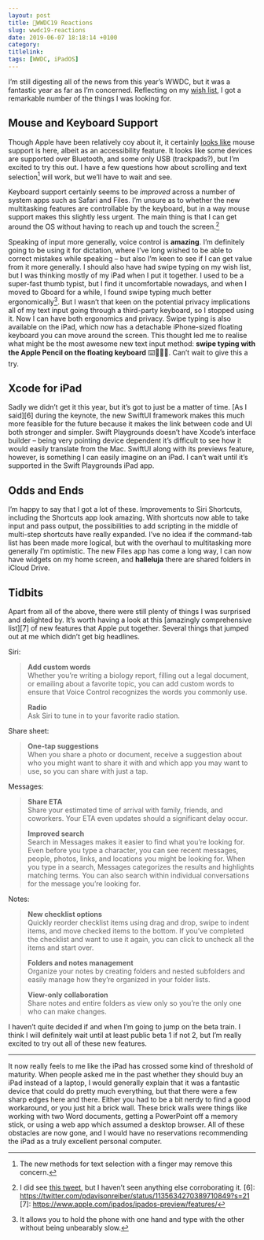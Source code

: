 ```yaml
---
layout: post
title: WWDC19 Reactions
slug: wwdc19-reactions
date: 2019-06-07 18:18:14 +0100
category: 
titlelink: 
tags: [WWDC, iPadOS]
---
```


I’m still digesting all of the news from this year’s WWDC, but it was a fantastic year as far as I’m concerned. Reflecting on my [wish list][1], I got a remarkable number of the things I was looking for.

## Mouse and Keyboard Support
Though Apple have been relatively coy about it, it certainly [looks like][2] mouse support is here, albeit as an accessibility feature. It looks like some devices are supported over Bluetooth, and some only USB (trackpads?), but I’m excited to try this out. I have a few questions how about scrolling and text selection[^4] will work, but we’ll have to wait and see.

Keyboard support certainly seems to be _improved_ across a number of system apps such as Safari and Files. I’m unsure as to whether the new multitasking features are controllable by the keyboard, but in a way mouse support makes this slightly less urgent. The main thing is that I can get around the OS without having to reach up and touch the screen.[^5]

Speaking of input more generally, voice control is **amazing**. I’m definitely going to be using it for dictation, where I’ve long wished to be able to correct mistakes while speaking – but also I’m keen to see if I can get value from it more generally. I should also have had swipe typing on my wish list, but I was thinking mostly of my iPad when I put it together. I used to be a super-fast thumb typist, but I find it uncomfortable nowadays, and when I moved to Gboard for a while, I found swipe typing much better ergonomically[^3]. But I wasn’t that keen on the potential privacy implications all of my text input going through a third-party keyboard, so I stopped using it. Now I can have both ergonomics and privacy. Swipe typing is also available on the iPad, which now has a detachable iPhone-sized floating keyboard you can move around the screen. This thought led me to realise what might be the most awesome new text input method: **swipe typing with the Apple Pencil on the floating keyboard** ⌨️✍🏻🤩. Can’t wait to give this a try.

## Xcode for iPad
Sadly we didn’t get it this year, but it’s got to just be a matter of time. [As I said][6] during the keynote, the new SwiftUI framework makes this much more feasible for the future because it makes the link between code and UI both stronger and simpler. Swift Playgrounds doesn’t have Xcode’s interface builder – being very pointing device dependent it’s difficult to see how it would easily translate from the Mac. SwiftUI along with its previews feature, however, is something I can easily imagine on an iPad. I can’t wait until it’s supported in the Swift Playgrounds iPad app.

## Odds and Ends
I’m happy to say that I got a lot of these. Improvements to Siri Shortcuts, including the Shortcuts app look amazing. With shortcuts now able to take input and pass output, the possibilities to add scripting in the middle of multi-step shortcuts have really expanded. I’ve no idea if the command-tab list has been made more logical, but with the overhaul to multitasking more generally I’m optimistic. The new Files app has come a long way, I can now have widgets on my home screen, and **halleluja** there are shared folders in iCloud Drive.

## Tidbits
Apart from all of the above, there were still plenty of things I was surprised and delighted by. It’s worth having a look at this [amazingly comprehensive list][7] of new features that Apple put together. Several things that jumped out at me which didn’t get big headlines.

Siri:
> **Add custom words**   
> Whether you’re writing a biology report, filling out a legal document, or emailing about a favorite topic, you can add custom words to ensure that Voice Control recognizes the words you commonly use.
> 
> **Radio**   
> Ask Siri to tune in to your favorite radio station.

Share sheet:
> **One-tap suggestions**   
> When you share a photo or document, receive a suggestion about who you might want to share it with and which app you may want to use, so you can share with just a tap.

Messages:
> **Share ETA**   
> Share your estimated time of arrival with family, friends, and coworkers. Your ETA even updates should a significant delay occur.
> 
> **Improved search**   
> Search in Messages makes it easier to find what you’re looking for. Even before you type a character, you can see recent messages, people, photos, links, and locations you might be looking for. When you type in a search, Messages categorizes the results and highlights matching terms. You can also search within individual conversations for the message you’re looking for.

Notes:
> **New checklist options**   
> Quickly reorder checklist items using drag and drop, swipe to indent items, and move checked items to the bottom. If you’ve completed the checklist and want to use it again, you can click to uncheck all the items and start over.
> 
> **Folders and notes management**   
> Organize your notes by creating folders and nested subfolders and easily manage how they’re organized in your folder lists.
> 
> **View‑only collaboration**   
> Share notes and entire folders as view only so you’re the only one who can make changes.

I haven’t quite decided if and when I’m going to jump on the beta train. I think I will definitely wait until at least public beta 1 if not 2, but I’m really excited to try out all of these new features.

---

It now really feels to me like the iPad has crossed some kind of threshold of maturity. When people asked me in the past whether they should buy an iPad instead of a laptop, I would generally explain that it was a fantastic device that could do pretty much everything, but that there were a few sharp edges here and there. Either you had to be a bit nerdy to find a good workaround, or you just hit a brick wall. These brick walls were things like working with two Word documents, getting a PowerPoint off a memory stick, or using a web app which assumed a desktop browser. All of these obstacles are now gone, and I would have no reservations recommending the iPad as a truly excellent personal computer. 

[1]: https://polymaths.blog/2019/06/wwdc19-wish-list
[2]: https://twitter.com/stroughtonsmith/status/1135653636145590273?s=21
[^3]: It allows you to hold the phone with one hand and type with the other without being unbearably slow.
[^4]: The new methods for text selection with a finger may remove this concern.
[^5]: I did see [this tweet](https://twitter.com/reneritchie/status/1135643633690992640?s=21), but I haven’t seen anything else corroborating it. 
[6]: https://twitter.com/pdavisonreiber/status/1135634270389710849?s=21
[7]: https://www.apple.com/ipados/ipados-preview/features/